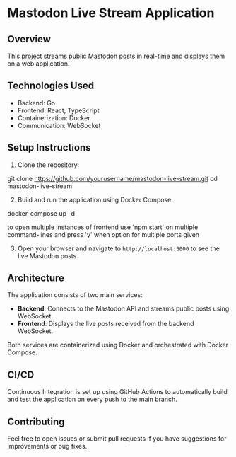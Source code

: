 # Mastodon Live Stream Application

## Overview

This project streams public Mastodon posts in real-time and displays them on a web application.

## Technologies Used

- Backend: Go
- Frontend: React, TypeScript
- Containerization: Docker
- Communication: WebSocket

## Setup Instructions

1. Clone the repository:

git clone https://github.com/yourusername/mastodon-live-stream.git cd mastodon-live-stream

2. Build and run the application using Docker Compose:

docker-compose up -d

to open multiple instances of frontend use 'npm start' on multiple command-lines and press 'y' when option for multiple ports given

3. Open your browser and navigate to `http://localhost:3000` to see the live Mastodon posts.

## Architecture

The application consists of two main services:

- **Backend**: Connects to the Mastodon API and streams public posts using WebSocket.
- **Frontend**: Displays the live posts received from the backend WebSocket.

Both services are containerized using Docker and orchestrated with Docker Compose.

## CI/CD

Continuous Integration is set up using GitHub Actions to automatically build and test the application on every push to the main branch.

## Contributing

Feel free to open issues or submit pull requests if you have suggestions for improvements or bug fixes.
